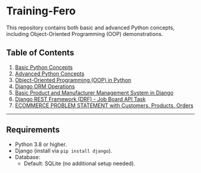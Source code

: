 # Training-Fero

This repository contains both basic and advanced Python concepts, including Object-Oriented Programming (OOP) demonstrations.

## Table of Contents
1. [Basic Python Concepts](Python/README.md#basic-python-concepts)
2. [Advanced Python Concepts](Python/README.md#advanced-python-concepts)
3. [Object-Oriented Programming (OOP) in Python](Python/README.md#object-oriented-programming-oop-in-python)
4. [Django ORM Operations](Django%20ORM%20Operations/README.md#section-name)
5. [Basic Product and Manufacturer Management System in Django](PMS/README.md)
6. [Django REST Framework (DRF) - Job Board API Task](JobBoardApp/README.md)
7. [ECOMMERCE PROBLEM STATEMENT with Customers, Products, Orders](Eccomerce/backend/README.md)


---


## **Requirements**

- Python 3.8 or higher.
- Django (install via `pip install django`).
- Database:
  - Default: SQLite (no additional setup needed).




